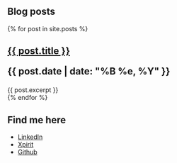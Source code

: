 <!-- <head>
{% if site.google_analytics and jekyll.environment == 'production' %}
{% include analytics.html %}
{% endif %}
</head> -->

## Blog posts

<div class="posts">
  {% for post in site.posts %}
    <article class="post">
      <h1>
          <a href="{{ site.baseurl }}{{ post.url }}">{{ post.title }}</a>
          <p class="post_date">{{ post.date | date: "%B %e, %Y" }}</p>
      </h1>
      <div class="entry">
        {{ post.excerpt }}
      </div>
    </article>
  {% endfor %}
</div>

## Find me here 
- [LinkedIn](https://www.linkedin.com/in/casper-dijkstra-30661897/)
- [Xpirit](https://xpirit.com/casper)
- [Github](https://github.com/cdijkstra)